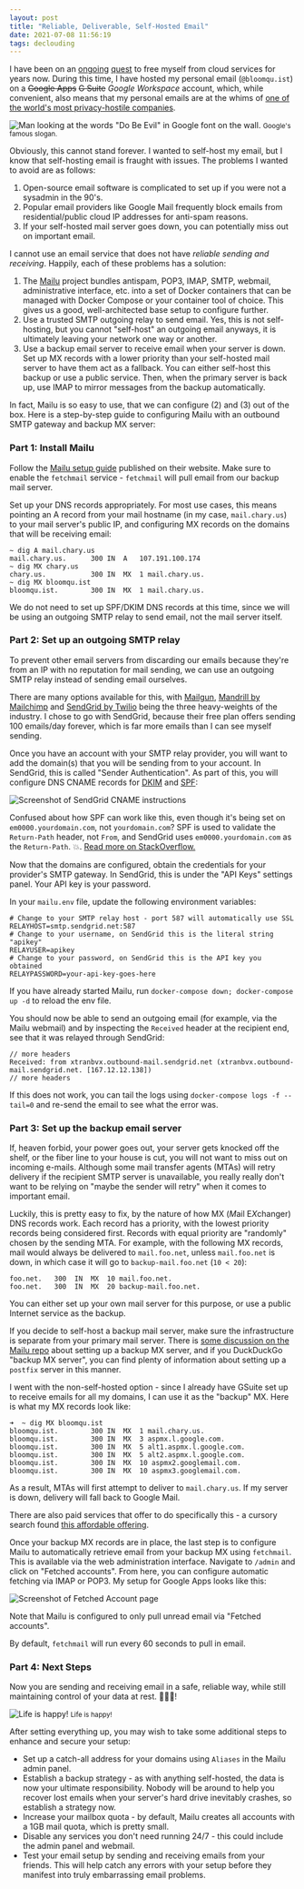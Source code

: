 ```yaml
---
layout: post
title: "Reliable, Deliverable, Self-Hosted Email"
date: 2021-07-08 11:56:19
tags: declouding
---
```


I have been on an [ongoing](/blog/2019/11/site-to-site-wireguard-vpn.html) [quest](/blog/2020/08/pilo-raspberry-pi-lights-out-management.html) to free myself from cloud services for years now. During this time, I have hosted my personal email (`@bloomqu.ist`) on a <strike>Google Apps</strike> <strike>G Suite</strike> <em>Google Workspace</em> account, which, while convenient, also means that my personal emails are at the whims of [one of the world's most privacy-hostile companies](https://en.wikipedia.org/wiki/Privacy_concerns_regarding_Google).

![Man looking at the words "Do Be Evil" in Google font on the wall.](/assets/email/do-be-evil.png)
<small>Google's famous slogan.</small>

Obviously, this cannot stand forever. I wanted to self-host my email, but I know that self-hosting email is fraught with issues. The problems I wanted to avoid are as follows:

1. Open-source email software is complicated to set up if you were not a sysadmin in the 90's.
2. Popular email providers like Google Mail frequently block emails from residential/public cloud IP addresses for anti-spam reasons.
3. If your self-hosted mail server goes down, you can potentially miss out on important email.

I cannot use an email service that does not have *reliable sending and receiving*. Happily, each of these problems has a solution:

1. The [Mailu](https://mailu.io/) project bundles antispam, POP3, IMAP, SMTP, webmail, administrative interface, etc. into a set of Docker containers that can be managed with Docker Compose or your container tool of choice. This gives us a good, well-architected base setup to configure further.
2. Use a trusted SMTP outgoing relay to send email. Yes, this is not self-hosting, but you cannot "self-host" an outgoing email anyways, it is ultimately leaving your network one way or another.
3. Use a backup email server to receive email when your server is down. Set up MX records with a lower priority than your self-hosted mail server to have them act as a fallback. You can either self-host this backup or use a public service. Then, when the primary server is back up, use IMAP to mirror messages from the backup automatically.

In fact, Mailu is so easy to use, that we can configure (2) and (3) out of the box. Here is a step-by-step guide to configuring Mailu with an outbound SMTP gateway and backup MX server:

### Part 1: Install Mailu

Follow the [Mailu setup guide](https://mailu.io/1.7/setup.html) published on their website. Make sure to enable the `fetchmail` service - `fetchmail` will pull email from our backup mail server.

Set up your DNS records appropriately. For most use cases, this means pointing an A record from your mail hostname (in my case, `mail.chary.us`) to your mail server's public IP, and configuring MX records on the domains that will be receiving email:

```shell
~ dig A mail.chary.us
mail.chary.us.      300	IN	A	107.191.100.174
~ dig MX chary.us
chary.us.           300	IN	MX	1 mail.chary.us.
~ dig MX bloomqu.ist
bloomqu.ist.        300	IN	MX	1 mail.chary.us.
```

We do not need to set up SPF/DKIM DNS records at this time, since we will be using an outgoing SMTP relay to send email, not the mail server itself.

### Part 2: Set up an outgoing SMTP relay

To prevent other email servers from discarding our emails because they're from an IP with no reputation for mail sending, we can use an outgoing SMTP relay instead of sending email ourselves.

There are many options available for this, with [Mailgun](https://mailgun.com/), [Mandrill by Mailchimp](https://mandrillapp.com/) and [SendGrid by Twilio](https://sendgrid.com/) being the three heavy-weights of the industry. I chose to go with SendGrid, because their free plan offers sending 100 emails/day forever, which is far more emails than I can see myself sending.

Once you have an account with your SMTP relay provider, you will want to add the domain(s) that you will be sending from to your account. In SendGrid, this is called "Sender Authentication". As part of this, you will configure DNS CNAME records for [DKIM](https://en.wikipedia.org/wiki/DomainKeys_Identified_Mail) and [SPF](https://en.wikipedia.org/wiki/Sender_Policy_Framework):

![Screenshot of SendGrid CNAME instructions](/assets/email/sendgrid-dns.png)

Confused about how SPF can work like this, even though it's being set on `em0000.yourdomain.com`, not `yourdomain.com`? SPF is used to validate the `Return-Path` header, not `From`, and SendGrid uses `em0000.yourdomain.com` as the `Return-Path`. 💥. [Read more on StackOverflow.](https://stackoverflow.com/q/67156334/3474615)

Now that the domains are configured, obtain the credentials for your provider's SMTP gateway. In SendGrid, this is under the "API Keys" settings panel. Your API key is your password.

In your `mailu.env` file, update the following environment variables:

```shell
# Change to your SMTP relay host - port 587 will automatically use SSL
RELAYHOST=smtp.sendgrid.net:587
# Change to your username, on SendGrid this is the literal string "apikey"
RELAYUSER=apikey
# Change to your password, on SendGrid this is the API key you obtained
RELAYPASSWORD=your-api-key-goes-here
```

If you have already started Mailu, run `docker-compose down; docker-compose up -d` to reload the env file.

You should now be able to send an outgoing email (for example, via the Mailu webmail) and by inspecting the `Received` header at the recipient end, see that it was relayed through SendGrid:

```
// more headers
Received: from xtranbvx.outbound-mail.sendgrid.net (xtranbvx.outbound-mail.sendgrid.net. [167.12.12.138])
// more headers
```

If this does not work, you can tail the logs using `docker-compose logs -f --tail=0` and re-send the email to see what the error was.

### Part 3: Set up the backup email server

If, heaven forbid, your power goes out, your server gets knocked off the shelf, or the fiber line to your house is cut, you will not want to miss out on incoming e-mails. Although some mail transfer agents (MTAs) will retry delivery if the recipient SMTP server is unavailable, you really really don't want to be relying on "maybe the sender will retry" when it comes to important email.

Luckily, this is pretty easy to fix, by the nature of how MX (*M*ail E*X*changer) DNS records work. Each record has a priority, with the lowest priority records being considered first. Records with equal priority are "randomly" chosen by the sending MTA. For example, with the following MX records, mail would always be delivered to `mail.foo.net`, unless `mail.foo.net` is down, in which case it will go to `backup-mail.foo.net` (`10 < 20`):

```shell
foo.net.   300  IN  MX  10 mail.foo.net.
foo.net.   300  IN  MX  20 backup-mail.foo.net.
```

You can either set up your own mail server for this purpose, or use a public Internet service as the backup.

If you decide to self-host a backup mail server, make sure the infrastructure is separate from your primary mail server. There is [some discussion on the Mailu repo](https://github.com/Mailu/Mailu/issues/591) about setting up a backup MX server, and if you DuckDuckGo "backup MX server", you can find plenty of information about setting up a `postfix` server in this manner.

I went with the non-self-hosted option - since I already have GSuite set up to receive emails for all my domains, I can use it as the "backup" MX. Here is what my MX records look like:

```shell
➜  ~ dig MX bloomqu.ist
bloomqu.ist.		300	IN	MX	1 mail.chary.us.
bloomqu.ist.		300	IN	MX	3 aspmx.l.google.com.
bloomqu.ist.		300	IN	MX	5 alt1.aspmx.l.google.com.
bloomqu.ist.		300	IN	MX	5 alt2.aspmx.l.google.com.
bloomqu.ist.		300	IN	MX	10 aspmx2.googlemail.com.
bloomqu.ist.		300	IN	MX	10 aspmx3.googlemail.com.
```

As a result, MTAs will first attempt to deliver to `mail.chary.us`. If my server is down, delivery will fall back to Google Mail.

There are also paid services that offer to do specifically this - a cursory search found [this affordable offering](https://www.prolateral.com/email-services/backup-smtp/backup-mx.html).

Once your backup MX records are in place, the last step is to configure Mailu to automatically retrieve email from your backup MX using `fetchmail`. This is available via the web administration interface. Navigate to `/admin` and click on "Fetched accounts". From here, you can configure automatic fetching via IMAP or POP3. My setup for Google Apps looks like this:

![Screenshot of Fetched Account page](/assets/email/fetched-account.png)

Note that Mailu is configured to only pull unread email via "Fetched accounts".

By default, `fetchmail` will run every 60 seconds to pull in email.

### Part 4: Next Steps

Now you are sending and receiving email in a safe, reliable way, while still maintaining control of your data at rest. 🎉🎉🎉!

![Life is happy!](/assets/email/life-is-happy.jpg)
<small>Life is happy!</small>

After setting everything up, you may wish to take some additional steps to enhance and secure your setup:

* Set up a catch-all address for your domains using `Aliases` in the Mailu admin panel.
* Establish a backup strategy - as with anything self-hosted, the data is now your ultimate responsibility. Nobody will be around to help you recover lost emails when your server's hard drive inevitably crashes, so establish a strategy now.
* Increase your mailbox quota - by default, Mailu creates all accounts with a 1GB mail quota, which is pretty small.
* Disable any services you don't need running 24/7 - this could include the admin panel and webmail.
* Test your email setup by sending and receiving emails from your friends. This will help catch any errors with your setup before they manifest into truly embarrassing email problems.